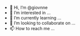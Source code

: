 - 👋 Hi, I’m @giovnne
- 👀 I’m interested in ...
- 🌱 I’m currently learning ...
- 💞️ I’m looking to collaborate on ...
- 📫 How to reach me ...

<!---
giovnne/giovnne is a ✨ special ✨ repository because its `README.md` (this file) appears on your GitHub profile.
You can click the Preview link to take a look at your changes.
--->
